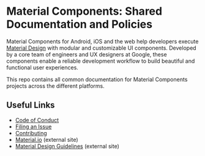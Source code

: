 # Material Components: Shared Documentation and Policies

Material Components for Android, iOS and the web help developers execute [Material Design](https://www.material.io) with modular and customizable UI components. Developed by a core team of engineers and UX designers at Google, these components enable a reliable development workflow to build beautiful and functional user experiences.

This repo contains all common documentation for Material Components projects across the different platforms.

## Useful Links
- [Code of Conduct](CONDUCT.md)
- [Filing an Issue](ISSUE_TEMPLATE.md)
- [Contributing](CONTRIBUTING.md)
- [Material.io](https://www.material.io) (external site)
- [Material Design Guidelines](https://material.google.com) (external site)
